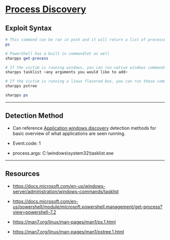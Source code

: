 # [Process Discovery](https://attack.mitre.org/techniques/T1057/)

## Exploit Syntax

```powershell 
# This command can be ran in posh and it will return a list of processes running:
ps

# PowerShell has a built in commandlet as well
sharpps get-process

# If the victim is running windows, you can run native windows commands
sharpps tasklist <any arguments you would like to add>

# If the victim is running a linux flavored box, you can run these commands:<untested>
sharpps pstree

sharpps ps
```
---
## Detection Method
* Can reference [Application windows discovery](/Poshc2/instructions/Application_windows_discorvery.md) detection methods for basic overview of what applications are seen running.

* Event.code: 1
* process.args: C:\windows\system32\tasklist.exe



---
## Resources

* https://docs.microsoft.com/en-us/windows-server/administration/windows-commands/tasklist

* https://docs.microsoft.com/en-us/powershell/module/microsoft.powershell.management/get-process?view=powershell-7.2

* https://man7.org/linux/man-pages/man1/ps.1.html

* https://man7.org/linux/man-pages/man1/pstree.1.html

